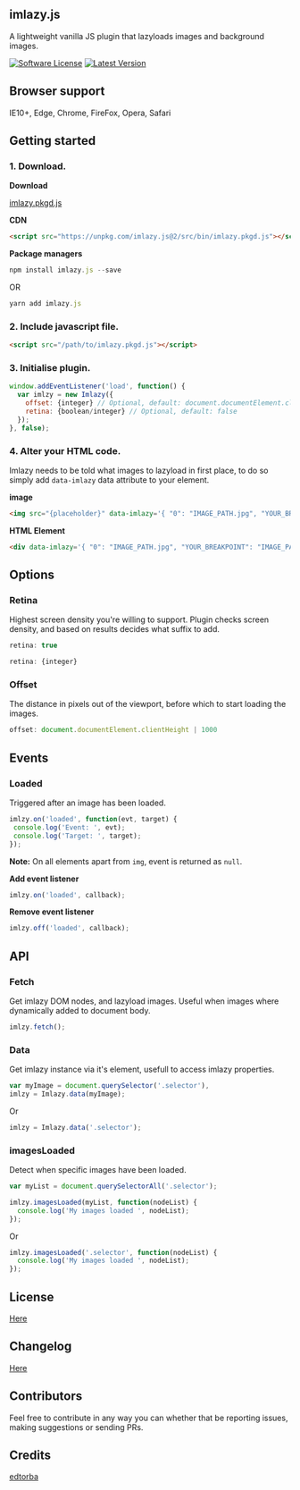 ## imlazy.js
A lightweight vanilla JS plugin that lazyloads images and background images.

[![Software License](https://img.shields.io/badge/license-MIT-brightgreen.svg?style=flat-square)](LICENSE.md)
[![Latest Version](https://img.shields.io/github/release/edtorba/imlazy.js.svg?style=flat-square)](https://github.com/edtorba/imlazy.js/releases)

## Browser support
IE10+, Edge, Chrome, FireFox, Opera, Safari

## Getting started

### 1. Download.
**Download**

[imlazy.pkgd.js](https://unpkg.com/imlazy.js@2/src/bin/imlazy.pkgd.js)

**CDN**

```html
<script src="https://unpkg.com/imlazy.js@2/src/bin/imlazy.pkgd.js"></script>
```

**Package managers**

```js
npm install imlazy.js --save
```

OR

```js
yarn add imlazy.js
```

### 2. Include javascript file.

```html
<script src="/path/to/imlazy.pkgd.js"></script>
```

### 3. Initialise plugin.

```js
window.addEventListener('load', function() {
  var imlzy = new Imlazy({
    offset: {integer} // Optional, default: document.documentElement.clientHeight
    retina: {boolean/integer} // Optional, default: false
  });
}, false);
```

### 4. Alter your HTML code.
Imlazy needs to be told what images to lazyload in first place, to do so simply add `data-imlazy` data attribute to your element.

**image**

```html
<img src="{placeholder}" data-imlazy='{ "0": "IMAGE_PATH.jpg", "YOUR_BREAKPOINT": "IMAGE_PATH.jpg", "900": "IMAGE_PATH.JPG" }' />
```

**HTML Element**
```html
<div data-imlazy='{ "0": "IMAGE_PATH.jpg", "YOUR_BREAKPOINT": "IMAGE_PATH.png" }'></div>
```

## Options

### Retina
Highest screen density you're willing to support. Plugin checks screen density, and based on results decides what suffix to add.

```js
retina: true
```
```js
retina: {integer}
```

### Offset
The distance in pixels out of the viewport, before which to start loading the images.

```js
offset: document.documentElement.clientHeight | 1000
```

## Events

### Loaded
Triggered after an image has been loaded.

```js
imlzy.on('loaded', function(evt, target) {
 console.log('Event: ', evt);
 console.log('Target: ', target);
});
```

**Note:** On all elements apart from `img`, event is returned as `null`.

**Add event listener**
```js
imlzy.on('loaded', callback);
```

**Remove event listener**
```js
imlzy.off('loaded', callback);
```

## API

### Fetch
Get imlazy DOM nodes, and lazyload images. Useful when images where dynamically added to document body.

```js
imlzy.fetch();
```

### Data
Get imlazy instance via it's element, usefull to access imlazy properties.

```js
var myImage = document.querySelector('.selector'),
imlzy = Imlazy.data(myImage);
```

Or

```js
imlzy = Imlazy.data('.selector');
```

### imagesLoaded
Detect when specific images have been loaded.

```js
var myList = document.querySelectorAll('.selector');

imlzy.imagesLoaded(myList, function(nodeList) {
  console.log('My images loaded ', nodeList);
});
```

Or

```js
imlzy.imagesLoaded('.selector', function(nodeList) {
  console.log('My images loaded ', nodeList);
});
```

## License
[Here](LICENSE.md)

## Changelog
[Here](CHANGELOG.md)

## Contributors
Feel free to contribute in any way you can whether that be reporting issues, making suggestions or sending PRs.

## Credits
[edtorba](https://github.com/edtorba)
